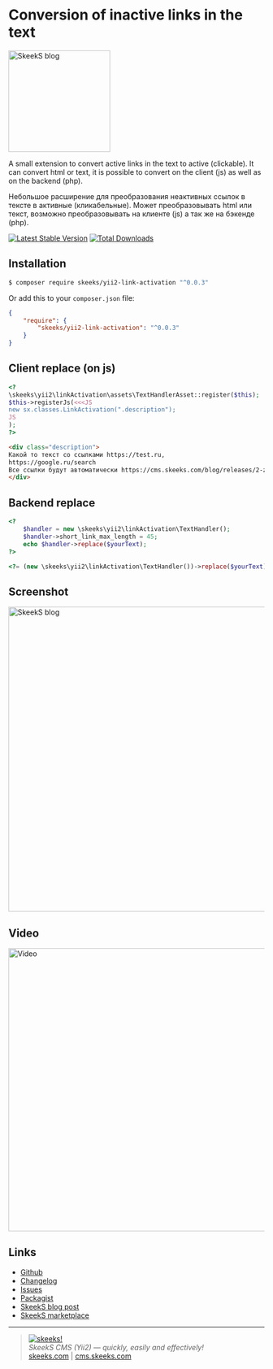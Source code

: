 Conversion of inactive links in the text
================

[<img src="https://skeeks.com/uploads/all/20/9e/a0/209ea08c3331e48573e6acbff8981990.png" alt="SkeekS blog" width="200"/>](https://skeeks.com/blog/programming/397-kak-preobrazovat-neaktivnye-ssylki-v-tekste-v-aktivnye-klikabelnye)

A small extension to convert active links in the text to active (clickable).
It can convert html or text, it is possible to convert on the client (js) as well as on the backend (php).

Небольшое расширение для преобразования неактивных ссылок в тексте в активные (кликабельные).
Может преобразовывать html или текст, возможно преобразовывать на клиенте (js) а так же на бэкенде (php).

[![Latest Stable Version](https://poser.pugx.org/skeeks/yii2-link-activation/v/stable.png)](https://packagist.org/packages/skeeks/yii2-link-activation)
[![Total Downloads](https://poser.pugx.org/skeeks/yii2-link-activation/downloads.png)](https://packagist.org/packages/skeeks/yii2-link-activation)

Installation
------------

```sh
$ composer require skeeks/yii2-link-activation "^0.0.3"
```

Or add this to your `composer.json` file:

```json
{
    "require": {
        "skeeks/yii2-link-activation": "^0.0.3"
    }
}
```

Client replace (on js)
-----

```php
<?
\skeeks\yii2\linkActivation\assets\TextHandlerAsset::register($this);
$this->registerJs(<<<JS
new sx.classes.LinkActivation(".description");
JS
);
?>
```
```html
<div class="description">
Какой то текст со ссылками https://test.ru,
https://google.ru/search
Все ссылки будут автоматически https://cms.skeeks.com/blog/releases/2-zapusk-sayta-dlya-skeeks-cms определены в этом тексте и станут кликабельными
</div>
```


Backend replace
-----

```php
<?
    $handler = new \skeeks\yii2\linkActivation\TextHandler();
    $handler->short_link_max_length = 45;
    echo $handler->replace($yourText);
?>
```

```php
<?= (new \skeeks\yii2\linkActivation\TextHandler())->replace($yourText); ?>
```

Screenshot
----------

[<img src="https://skeeks.com/uploads/all/7c/cb/dc/7ccbdc8a1393cdb88d87635b610fb108.png" alt="SkeekS blog" width="600"/>](https://skeeks.com/uploads/all/7c/cb/dc/7ccbdc8a1393cdb88d87635b610fb108.png)


Video
-----

[<img src="https://skeeks.com/uploads/all/e4/cf/10/e4cf1067b25a0ca815ea2c82b5703e71.png" alt="Video" width="557"/>](https://youtu.be/lzmuahaNwQQ)

Links
----------
* [Github](https://github.com/skeeks-semenov/yii2-link-activation)
* [Changelog](https://github.com/skeeks-semenov/yii2-link-activation/blob/master/CHANGELOG.md)
* [Issues](https://github.com/skeeks-semenov/yii2-link-activation/issues)
* [Packagist](https://packagist.org/packages/skeeks/yii2-link-activation)
* [SkeekS blog post](https://skeeks.com/blog/programming/397-kak-preobrazovat-neaktivnye-ssylki-v-tekste-v-aktivnye-klikabelnye)
* [SkeekS marketplace](https://cms.skeeks.com/marketplace/components/tools/other/396-preobrazovanie-neaktivnyh-ssylok-v-tekste)

___

> [![skeeks!](https://skeeks.com/img/logo/logo-no-title-80px.png)](https://skeeks.com)  
<i>SkeekS CMS (Yii2) — quickly, easily and effectively!</i>  
[skeeks.com](https://skeeks.com) | [cms.skeeks.com](https://cms.skeeks.com)

